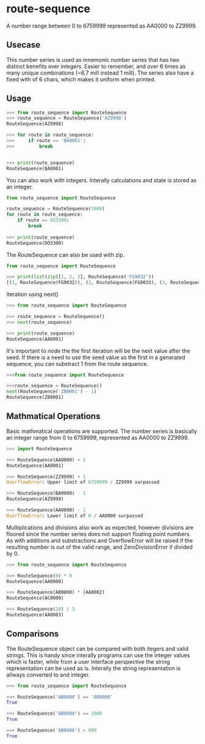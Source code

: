 # route-sequence

A number range between 0 to 6759999 represented as AA0000 to ZZ9999.

## Usecase
This number series is used as mnemonic number series that has two distinct benefits over integers.
Easier to remember, and over 6 times as many unique combinations (~6.7 mill instead 1 mill). The series also have a
fixed with of 6 chars, which makes it uniform when printed.


## Usage

~~~ python
>>> from route_sequence import RouteSequence
>>> route_sequence = RouteSequence('AZ9998')
RouteSequence(AZ9998)

>>> for route in route_sequence:
>>>     if route == 'BA0001':
>>>         break


>>> print(route_sequence)
RouteSequence(BA0001)
~~~

You can also work with integers. Interally calculations and state is stored as an integer.

~~~ python
from route_sequence import RouteSequence

route_sequence = RouteSequence(1000)
for route in route_sequence:
    if route == 923300:
        break
        
>>> print(route_sequence)
RouteSequence(DO3300)
~~~

The RouteSequence can also be used with zip.
~~~ python
from route_sequence import RouteSequence

>>> print(list(zip([1, 2, 3], RouteSequence('FG9032'))
[(1, RouteSequence(FG9032)), (2, RouteSequence(FG9033), (3, RouteSequence(FG9034))]
~~~

Iteration using next()
~~~ python
>>> from route_sequence import RouteSequence

>>> route_sequence = RouteSequence()
>>> next(route_sequence)

>>> print(route_sequence)
RouteSequence(AA0001)
~~~

It's important to node the the first iteration will be the next value after the seed.
If there is a need to use the seed value as the first in a generated sequence, you can
substract 1 from the route sequence.

~~~ python
>>>from route_sequence import RouteSequence

>>>route_sequence = RouteSequence()
next(RouteSequence('ZB0001') - 1)
RouteSequence(ZB0001)
~~~

## Mathmatical Operations

Basic mathmatical operations are supported. The number series is basically an integer range from
0 to 6759999, represented as AA0000 to ZZ9999.

~~~ python
>>> import RouteSequence

>>> RouteSequence(AA0000) + 1
RouteSequence(AA0001)

>>> RouteSequence(ZZ9999) + 1
OverflowError: Upper limit of 6759999 / ZZ9999 surpassed

>>> RouteSequence(BA0000) - 1
RouteSequence(AZ9999)

>>> RouteSequence(AA0000) - 1
OverflowError: Lower limit of 0 / AA0000 surpassed
~~~


Multiplications and divisions also work as expected, however divisions are floored since the number series does not support floating point numbers.
As with additions and substractions and OverflowError will be raised if the resulting number is out of the valid range, and ZeroDivisionError if divided by 0.

~~~ python
>>> from route_sequence import RouteSequence

>>> RouteSequence(0) * 0
RouteSequence(AA0000)

>>> RouteSequence(AB0000) * (AA0002)
RouteSequence(AC0000)

>>> RouteSequence(10) / 3
RouteSequence(AA0003)
~~~


## Comparisons
The RouteSequence object can be compared with both itegers and valid strings. This is handy since interally programs can use the integer values which is faster, while from a user interface perspective the string representation can be used as is. Interally the string representation is allways converted to and integer.

~~~ python
>>> from route_sequence import RouteSequence

>>> RouteSequence('AB0000') == 'AB0000'
True

>>> RouteSequence('AB0000') == 1000
True

>>> RouteSequence('AB0000') > 999
True
~~~



